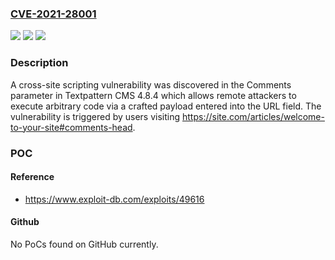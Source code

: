 ### [CVE-2021-28001](https://cve.mitre.org/cgi-bin/cvename.cgi?name=CVE-2021-28001)
![](https://img.shields.io/static/v1?label=Product&message=n%2Fa&color=blue)
![](https://img.shields.io/static/v1?label=Version&message=n%2Fa&color=blue)
![](https://img.shields.io/static/v1?label=Vulnerability&message=n%2Fa&color=brighgreen)

### Description

A cross-site scripting vulnerability was discovered in the Comments parameter in Textpattern CMS 4.8.4 which allows remote attackers to execute arbitrary code via a crafted payload entered into the URL field. The vulnerability is triggered by users visiting https://site.com/articles/welcome-to-your-site#comments-head.

### POC

#### Reference
- https://www.exploit-db.com/exploits/49616

#### Github
No PoCs found on GitHub currently.

